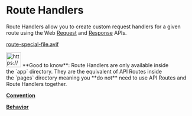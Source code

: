 # Route Handlers

Route Handlers allow you to create custom request handlers for a given route using the Web [Request](https://developer.mozilla.org/docs/Web/API/Request) and [Response](https://developer.mozilla.org/docs/Web/API/Response) APIs.

[route-special-file.avif](Route%20Handlers%201b2aeacbb29981988846eab25f885948/route-special-file.avif)

<aside>
<img src="https://www.notion.so/icons/new-alert_yellow.svg" alt="https://www.notion.so/icons/new-alert_yellow.svg" width="40px" /> **Good to know**: Route Handlers are only available inside the `app` directory. They are the equivalent of API Routes inside the `pages` directory meaning you **do not** need to use API Routes and Route Handlers together.

</aside>

[**Convention**](Route%20Handlers%201b2aeacbb29981988846eab25f885948/Convention%201b2aeacbb29981a89210d57a2881efa3.md)

[**Behavior**](Route%20Handlers%201b2aeacbb29981988846eab25f885948/Behavior%201b2aeacbb29981aa9bd9febf10bd473e.md)